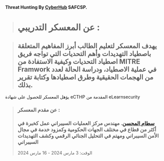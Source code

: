   **Threat Hunting By [CyberHub](https://cyberhub.sa/courses/122) SAFCSP.**
  

>#  عن المعسكر التدريبي :


>## يهدف المعسكر لتعليم الطالب أبرز المفاهيم المتعلقة باصطياد التهديدات وأهم التحديات التي تواجه فريق اصطياد التحديات وكيفية الاستفادة من MITRE Framwork في عملية الاصطياد، ودراسة الحالة لعدد من الهجمات الحقيقية وطرق اصطيادها وكتابة تقرير بذلك. 
يؤهل المعسكر للحصول على شهادة eCTHP المقدمة من eLearnsecurity


  
  
>### عن مقدم المعسكر :
>### [سطام المحسن](https://twitter.com/HunterxSatam/). مهندس مركز العمليات السيبراني عمل كخبرة في أكثر من قطاع في مختلف الجهات الحكومية وكمزود خدمة في مجال الأمن السيبراني ومهتم في التحليل الجنائي الرقمي وكشف التهديدات السيبراني
  >الوقت: 3 مارس 2024 - 16 مارس 2024
>




